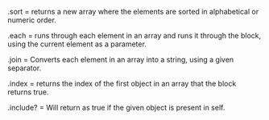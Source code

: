 .sort = returns a new array where the elements are sorted in alphabetical or numeric order.

.each = runs through each element in an array and runs it through the block, using the current element as a parameter.

.join = Converts each element in an array into a string, using a given separator.

.index = returns the index of the first object in an array that the block returns true.

.include? = Will return as true if the given object is present in self.
